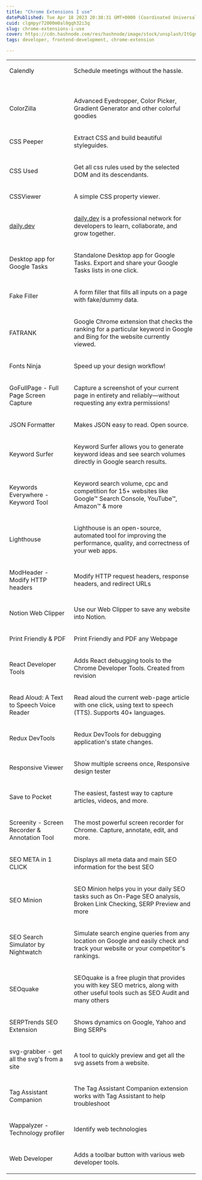 ```yaml
---
title: "Chrome Extensions I use"
datePublished: Tue Apr 18 2023 20:30:31 GMT+0000 (Coordinated Universal Time)
cuid: clgmpyr72000m0al0gqh32i3q
slug: chrome-extensions-i-use
cover: https://cdn.hashnode.com/res/hashnode/image/stock/unsplash/ItGgnEXi48c/upload/ca6b199bb7af82979303a5a648e3fcf9.jpeg
tags: developer, frontend-development, chrome-extension

---
```


<table><tbody><tr><td colspan="1" rowspan="1"><p>Calendly</p></td><td colspan="1" rowspan="1"><p>Schedule meetings without the hassle.</p></td></tr><tr><td colspan="1" rowspan="1"><p></p></td><td colspan="1" rowspan="1"><p></p></td></tr><tr><td colspan="1" rowspan="1"><p>ColorZilla</p></td><td colspan="1" rowspan="1"><p>Advanced Eyedropper, Color Picker, Gradient Generator and other colorful goodies</p></td></tr><tr><td colspan="1" rowspan="1"><p>CSS Peeper</p></td><td colspan="1" rowspan="1"><p>Extract CSS and build beautiful styleguides.</p></td></tr><tr><td colspan="1" rowspan="1"><p>CSS Used</p></td><td colspan="1" rowspan="1"><p>Get all css rules used by the selected DOM and its descendants.</p></td></tr><tr><td colspan="1" rowspan="1"><p>CSSViewer</p></td><td colspan="1" rowspan="1"><p>A simple CSS property viewer.</p></td></tr><tr><td colspan="1" rowspan="1"><p><a target="_blank" rel="noopener noreferrer nofollow" href="http://daily.dev" style="pointer-events: none">daily.dev</a></p></td><td colspan="1" rowspan="1"><p><a target="_blank" rel="noopener noreferrer nofollow" href="http://daily.dev" style="pointer-events: none">daily.dev</a> is a professional network for developers to learn, collaborate, and grow together.</p></td></tr><tr><td colspan="1" rowspan="1"><p>Desktop app for Google Tasks</p></td><td colspan="1" rowspan="1"><p>Standalone Desktop app for Google Tasks. Export and share your Google Tasks lists in one click.</p></td></tr><tr><td colspan="1" rowspan="1"><p>Fake Filler</p></td><td colspan="1" rowspan="1"><p>A form filler that fills all inputs on a page with fake/dummy data.</p></td></tr><tr><td colspan="1" rowspan="1"><p>FATRANK</p></td><td colspan="1" rowspan="1"><p>Google Chrome extension that checks the ranking for a particular keyword in Google and Bing for the website currently viewed.</p></td></tr><tr><td colspan="1" rowspan="1"><p>Fonts Ninja</p></td><td colspan="1" rowspan="1"><p>Speed up your design workflow!</p></td></tr><tr><td colspan="1" rowspan="1"><p>GoFullPage - Full Page Screen Capture</p></td><td colspan="1" rowspan="1"><p>Capture a screenshot of your current page in entirety and reliably—without requesting any extra permissions!</p></td></tr><tr><td colspan="1" rowspan="1"><p>JSON Formatter</p></td><td colspan="1" rowspan="1"><p>Makes JSON easy to read. Open source.</p></td></tr><tr><td colspan="1" rowspan="1"><p>Keyword Surfer</p></td><td colspan="1" rowspan="1"><p>Keyword Surfer allows you to generate keyword ideas and see search volumes directly in Google search results.</p></td></tr><tr><td colspan="1" rowspan="1"><p>Keywords Everywhere - Keyword Tool</p></td><td colspan="1" rowspan="1"><p>Keyword search volume, cpc and competition for 15+ websites like Google™ Search Console, YouTube™, Amazon™ &amp; more</p></td></tr><tr><td colspan="1" rowspan="1"><p>Lighthouse</p></td><td colspan="1" rowspan="1"><p>Lighthouse is an open-source, automated tool for improving the performance, quality, and correctness of your web apps.</p></td></tr><tr><td colspan="1" rowspan="1"><p>ModHeader - Modify HTTP headers</p></td><td colspan="1" rowspan="1"><p>Modify HTTP request headers, response headers, and redirect URLs</p></td></tr><tr><td colspan="1" rowspan="1"><p>Notion Web Clipper</p></td><td colspan="1" rowspan="1"><p>Use our Web Clipper to save any website into Notion.</p></td></tr><tr><td colspan="1" rowspan="1"><p>Print Friendly &amp; PDF</p></td><td colspan="1" rowspan="1"><p>Print Friendly and PDF any Webpage</p></td></tr><tr><td colspan="1" rowspan="1"><p>React Developer Tools</p></td><td colspan="1" rowspan="1"><p>Adds React debugging tools to the Chrome Developer Tools. Created from revision</p></td></tr><tr><td colspan="1" rowspan="1"><p>Read Aloud: A Text to Speech Voice Reader</p></td><td colspan="1" rowspan="1"><p>Read aloud the current web-page article with one click, using text to speech (TTS). Supports 40+ languages.</p></td></tr><tr><td colspan="1" rowspan="1"><p>Redux DevTools</p></td><td colspan="1" rowspan="1"><p>Redux DevTools for debugging application's state changes.</p></td></tr><tr><td colspan="1" rowspan="1"><p>Responsive Viewer</p></td><td colspan="1" rowspan="1"><p>Show multiple screens once, Responsive design tester</p></td></tr><tr><td colspan="1" rowspan="1"><p>Save to Pocket</p></td><td colspan="1" rowspan="1"><p>The easiest, fastest way to capture articles, videos, and more.</p></td></tr><tr><td colspan="1" rowspan="1"><p>Screenity - Screen Recorder &amp; Annotation Tool</p></td><td colspan="1" rowspan="1"><p>The most powerful screen recorder for Chrome. Capture, annotate, edit, and more.</p></td></tr><tr><td colspan="1" rowspan="1"><p>SEO META in 1 CLICK</p></td><td colspan="1" rowspan="1"><p>Displays all meta data and main SEO information for the best SEO</p></td></tr><tr><td colspan="1" rowspan="1"><p>SEO Minion</p></td><td colspan="1" rowspan="1"><p>SEO Minion helps you in your daily SEO tasks such as On-Page SEO analysis, Broken Link Checking, SERP Preview and more</p></td></tr><tr><td colspan="1" rowspan="1"><p>SEO Search Simulator by Nightwatch</p></td><td colspan="1" rowspan="1"><p>Simulate search engine queries from any location on Google and easily check and track your website or your competitor's rankings.</p></td></tr><tr><td colspan="1" rowspan="1"><p>SEOquake</p></td><td colspan="1" rowspan="1"><p>SEOquake is a free plugin that provides you with key SEO metrics, along with other useful tools such as SEO Audit and many others</p></td></tr><tr><td colspan="1" rowspan="1"><p>SERPTrends SEO Extension</p></td><td colspan="1" rowspan="1"><p>Shows dynamics on Google, Yahoo and Bing SERPs</p></td></tr><tr><td colspan="1" rowspan="1"><p>svg-grabber - get all the svg's from a site</p></td><td colspan="1" rowspan="1"><p>A tool to quickly preview and get all the svg assets from a website.</p></td></tr><tr><td colspan="1" rowspan="1"><p>Tag Assistant Companion</p></td><td colspan="1" rowspan="1"><p>The Tag Assistant Companion extension works with Tag Assistant to help troubleshoot</p></td></tr><tr><td colspan="1" rowspan="1"><p>Wappalyzer - Technology profiler</p></td><td colspan="1" rowspan="1"><p>Identify web technologies</p></td></tr><tr><td colspan="1" rowspan="1"><p>Web Developer</p></td><td colspan="1" rowspan="1"><p>Adds a toolbar button with various web developer tools.</p></td></tr></tbody></table>